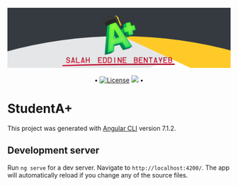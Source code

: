 
![WithLove](https://raw.githubusercontent.com/HalasProject/StudentPLUS/master/src/assets/home2.png)

<p align="center">
 • <a href="LICENSE"><img alt="License" src="https://img.shields.io/badge/license-GPLv3-blue.svg?style=flat-square"></a>
  <img src="http://hits.dwyl.io/HalasProject/StudentPLUS.svg"/> •
</p>

# StudentA+

This project was generated with [Angular CLI](https://github.com/angular/angular-cli) version 7.1.2.

## Development server

Run `ng serve` for a dev server. Navigate to `http://localhost:4200/`. The app will automatically reload if you change any of the source files.
